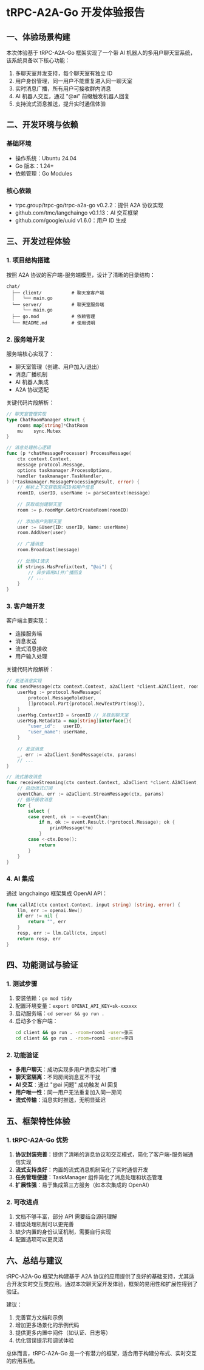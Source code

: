 # tRPC-A2A-Go 开发体验报告

## 一、体验场景构建

本次体验基于 tRPC-A2A-Go 框架实现了一个带 AI 机器人的多用户聊天室系统，该系统具备以下核心功能：

1. 多聊天室并发支持，每个聊天室有独立 ID
2. 用户身份管理，同一用户不能重复进入同一聊天室
3. 实时消息广播，所有用户可接收群内消息
4. AI 机器人交互，通过 "@ai" 前缀触发机器人回复
5. 支持流式消息推送，提升实时通信体验

## 二、开发环境与依赖

### 基础环境
- 操作系统：Ubuntu 24.04
- Go 版本：1.24+
- 依赖管理：Go Modules

### 核心依赖
- trpc.group/trpc-go/trpc-a2a-go v0.2.2：提供 A2A 协议实现
- github.com/tmc/langchaingo v0.1.13：AI 交互框架
- github.com/google/uuid v1.6.0：用户 ID 生成

## 三、开发过程体验

### 1. 项目结构搭建

按照 A2A 协议的客户端-服务端模型，设计了清晰的目录结构：

```
chat/
  ├── client/           # 聊天室客户端
  │   └── main.go
  └── server/           # 聊天室服务端
      └── main.go
  ├── go.mod            # 依赖管理
  └── README.md         # 使用说明
```

### 2. 服务端开发

服务端核心实现了：
- 聊天室管理（创建、用户加入/退出）
- 消息广播机制
- AI 机器人集成
- A2A 协议适配

关键代码片段解析：

```go
// 聊天室管理实现
type ChatRoomManager struct {
    rooms map[string]*ChatRoom
    mu    sync.Mutex
}

// 消息处理核心逻辑
func (p *chatMessageProcessor) ProcessMessage(
    ctx context.Context,
    message protocol.Message,
    options taskmanager.ProcessOptions,
    handler taskmanager.TaskHandler,
) (*taskmanager.MessageProcessingResult, error) {
    // 解析上下文获取房间ID和用户信息
    roomID, userID, userName := parseContext(message)
    
    // 获取或创建聊天室
    room := p.roomMgr.GetOrCreateRoom(roomID)
    
    // 添加用户到聊天室
    user := &User{ID: userID, Name: userName}
    room.AddUser(user)
    
    // 广播消息
    room.Broadcast(message)
    
    // 处理AI请求
    if strings.HasPrefix(text, "@ai") {
        // 异步调用AI并广播回复
        // ...
    }
}
```

### 3. 客户端开发

客户端主要实现：
- 连接服务端
- 消息发送
- 流式消息接收
- 用户输入处理

关键代码片段解析：

```go
// 发送消息实现
func sendMessage(ctx context.Context, a2aClient *client.A2AClient, roomID, userID, userName, msg string, streaming bool) {
    userMsg := protocol.NewMessage(
        protocol.MessageRoleUser,
        []protocol.Part{protocol.NewTextPart(msg)},
    )
    userMsg.ContextID = &roomID // 关联到聊天室
    userMsg.Metadata = map[string]interface{}{
        "user_id":   userID,
        "user_name": userName,
    }
    
    // 发送消息
    _, err := a2aClient.SendMessage(ctx, params)
    // ...
}

// 流式接收消息
func receiveStreaming(ctx context.Context, a2aClient *client.A2AClient, roomID, userID, userName string) {
    // 启动流式订阅
    eventChan, err := a2aClient.StreamMessage(ctx, params)
    // 循环接收消息
    for {
        select {
        case event, ok := <-eventChan:
            if m, ok := event.Result.(*protocol.Message); ok {
                printMessage(*m)
            }
        case <-ctx.Done():
            return
        }
    }
}
```

### 4. AI 集成

通过 langchaingo 框架集成 OpenAI API：

```go
func callAI(ctx context.Context, input string) (string, error) {
    llm, err := openai.New()
    if err != nil {
        return "", err
    }
    resp, err := llm.Call(ctx, input)
    return resp, err
}
```

## 四、功能测试与验证

### 1. 测试步骤

1. 安装依赖：`go mod tidy`
2. 配置环境变量：`export OPENAI_API_KEY=sk-xxxxxx`
3. 启动服务端：`cd server && go run .`
4. 启动多个客户端：
   ```bash
   cd client && go run . -room=room1 -user=张三
   cd client && go run . -room=room1 -user=李四
   ```

### 2. 功能验证

- **多用户聊天**：成功实现多用户消息实时广播
- **聊天室隔离**：不同房间消息互不干扰
- **AI 交互**：通过 "@ai 问题" 成功触发 AI 回复
- **用户唯一性**：同一用户无法重复加入同一房间
- **流式传输**：消息实时推送，无明显延迟

## 五、框架特性体验

### 1. tRPC-A2A-Go 优势

1. **协议封装完善**：提供了清晰的消息协议和交互模式，简化了客户端-服务端通信实现
2. **流式支持良好**：内置的流式消息机制简化了实时通信开发
3. **任务管理便捷**：TaskManager 组件简化了消息处理和状态管理
4. **扩展性强**：易于集成第三方服务（如本次集成的 OpenAI）

### 2. 可改进点

1. 文档不够丰富，部分 API 需要结合源码理解
2. 错误处理机制可以更完善
3. 缺少内置的身份认证机制，需要自行实现
4. 配置选项可以更灵活

## 六、总结与建议

tRPC-A2A-Go 框架为构建基于 A2A 协议的应用提供了良好的基础支持，尤其适合开发实时交互类应用。通过本次聊天室开发体验，框架的易用性和扩展性得到了验证。

建议：
1. 完善官方文档和示例
2. 增加更多场景化的示例代码
3. 提供更多内置中间件（如认证、日志等）
4. 优化错误提示和调试体验

总体而言，tRPC-A2A-Go 是一个有潜力的框架，适合用于构建分布式、实时交互的应用系统。